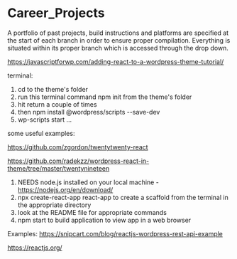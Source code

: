 # Career_Projects
A portfolio of past projects, build instructions and platforms are specified at the start of each branch in order to ensure proper compilation.  Everything is situated within its proper branch which is accessed through the drop down.



https://javascriptforwp.com/adding-react-to-a-wordpress-theme-tutorial/


terminal:

1. cd to the theme's folder
2. run this terminal command npm init from the theme's folder
3. hit return a couple of times
4. then npm install @wordpress/scripts --save-dev
5. wp-scripts start
...


some useful examples: 

https://github.com/zgordon/twentytwenty-react

https://github.com/radekzz/wordpress-react-in-theme/tree/master/twentynineteen



1. NEEDS node.js installed on your local machine - https://nodejs.org/en/download/
2. npx create-react-app react-app to create a scaffold from the terminal in the appropriate directory
3. look at the README file for appropriate commands
4. npm start to build application to view app in a web browser

Examples: 
https://snipcart.com/blog/reactjs-wordpress-rest-api-example

https://reactjs.org/

